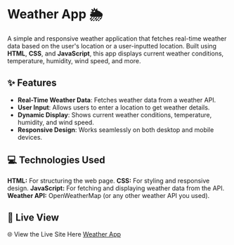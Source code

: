 # Weather App 🌦️

A simple and responsive weather application that fetches real-time weather data based on the user's location or a user-inputted location. 
Built using **HTML**, **CSS**, and **JavaScript**, this app displays current weather conditions, temperature, humidity, wind speed, and more.

## ✨ Features 

- **Real-Time Weather Data**: Fetches weather data from a weather API.
- **User Input**: Allows users to enter a location to get weather details.
- **Dynamic Display**: Shows current weather conditions, temperature, humidity, and wind speed.
- **Responsive Design**: Works seamlessly on both desktop and mobile devices.

## 💻 Technologies Used 

**HTML:** For structuring the web page.
**CSS:** For styling and responsive design.
**JavaScript:** For fetching and displaying weather data from the API.
**Weather API:** OpenWeatherMap (or any other weather API you used).

## 🚀 **Live View**  
🌐  View the Live Site Here [Weather App](https://getweb-weather.netlify.app)
